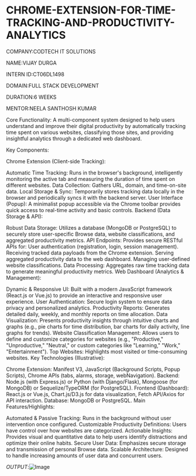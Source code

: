 # CHROME-EXTENSION-FOR-TIME-TRACKING-AND-PRODUCTIVITY-ANALYTICS

COMPANY:CODTECH IT SOLUTIONS

NAME:VIJAY DURGA

INTERN ID:CT06DL1498

DOMAIN:FULL STACK DEVELOPMENT 

DURATION:6 WEEKS

MENTOR:NEELA SANTHOSH KUMAR

Core Functionality: A multi-component system designed to help users understand and improve their digital productivity by automatically tracking time spent on various websites, classifying those sites, and providing insightful analytics through a dedicated web dashboard.

Key Components:

Chrome Extension (Client-side Tracking):

Automatic Time Tracking: Runs in the browser's background, intelligently monitoring the active tab and measuring the duration of time spent on different websites.
Data Collection: Gathers URL, domain, and time-on-site data.
Local Storage & Sync: Temporarily stores tracking data locally in the browser and periodically syncs it with the backend server.
User Interface (Popup): A minimalist popup accessible via the Chrome toolbar provides quick access to real-time activity and basic controls.
Backend (Data Storage & API):

Robust Data Storage: Utilizes a database (MongoDB or PostgreSQL) to securely store user-specific Browse data, website classifications, and aggregated productivity metrics.
API Endpoints: Provides secure RESTful APIs for:
User authentication (registration, login, session management).
Receiving tracked data payloads from the Chrome extension.
Serving aggregated productivity data to the web dashboard.
Managing user-defined website classifications.
Data Processing: Aggregates raw time tracking data to generate meaningful productivity metrics.
Web Dashboard (Analytics & Management):

Dynamic & Responsive UI: Built with a modern JavaScript framework (React.js or Vue.js) to provide an interactive and responsive user experience.
User Authentication: Secure login system to ensure data privacy and personalized analytics.
Productivity Reports: Generates detailed daily, weekly, and monthly reports on time allocation.
Data Visualization: Presents productivity insights through intuitive charts and graphs (e.g., pie charts for time distribution, bar charts for daily activity, line graphs for trends).
Website Classification Management: Allows users to define and customize categories for websites (e.g., "Productive," "Unproductive," "Neutral," or custom categories like "Learning," "Work," "Entertainment").
Top Websites: Highlights most visited or time-consuming websites.
Key Technologies (Illustrative):

Chrome Extension: Manifest V3, JavaScript (Background Scripts, Popup Scripts), Chrome APIs (tabs, alarms, storage, webNavigation).
Backend: Node.js (with Express.js) or Python (with Django/Flask), Mongoose (for MongoDB) or Sequelize/TypeORM (for PostgreSQL).
Frontend (Dashboard): React.js or Vue.js, Chart.js/D3.js for data visualization, Fetch API/Axios for API interaction.
Database: MongoDB or PostgreSQL.
Main Features/Highlights:

Automated & Passive Tracking: Runs in the background without user intervention once configured.
Customizable Productivity Definitions: Users have control over how websites are categorized.
Actionable Insights: Provides visual and quantitative data to help users identify distractions and optimize their online habits.
Secure User Data: Emphasizes secure storage and transmission of personal Browse data.
Scalable Architecture: Designed to handle increasing amounts of user data and concurrent users.

*OUTPUT*:![Image](https://github.com/user-attachments/assets/e4eefca4-241e-45b2-b9a1-b6b9fb11b95c)
